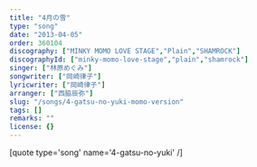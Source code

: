 ```yaml
---
title: "4月の雪"
type: "song"
date: "2013-04-05"
order: 360104
discography: ["MINKY MOMO LOVE STAGE","Plain","SHAMROCK"]
discographyId: ["minky-momo-love-stage","plain","shamrock"]
singer: ["林原めぐみ"]
songwriter: ["岡崎律子"]
lyricwriter: ["岡崎律子"]
arranger: ["西脇辰弥"]
slug: "/songs/4-gatsu-no-yuki-momo-version"
tags: []
remarks: ""
license: {}
---
```


[quote type='song' name='4-gatsu-no-yuki' /\]

